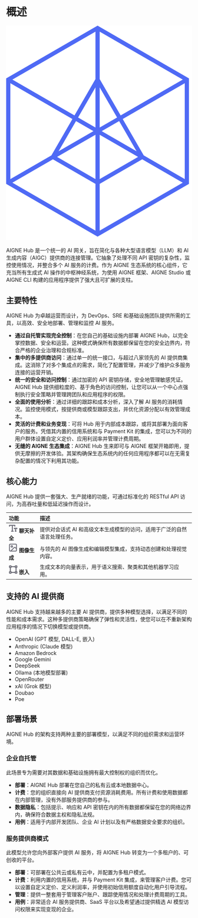 # 概述

![logo.svg](../../../blocklets/core/src/logo.svg)

AIGNE Hub 是一个统一的 AI 网关，旨在简化与各种大型语言模型（LLM）和 AI 生成内容（AIGC）提供商的连接管理。它抽象了处理不同 API 密钥的复杂性，监控使用情况，并整合多个 AI 服务的计费。作为 AIGNE 生态系统的核心组件，它充当所有生成式 AI 操作的中枢神经系统，为使用 AIGNE 框架、AIGNE Studio 或 AIGNE CLI 构建的应用程序提供了强大且可扩展的支柱。

## 主要特性

AIGNE Hub 为卓越运营而设计，为 DevOps、SRE 和基础设施团队提供所需的工具，以高效、安全地部署、管理和监控 AI 服务。

*   **通过自托管实现完全控制**：在您自己的基础设施内部署 AIGNE Hub，以完全掌控数据、安全和运营。这种模式确保所有数据都保留在您的安全边界内，符合严格的企业治理和合规标准。
*   **集中的多提供商访问**：通过单一的统一接口，与超过八家领先的 AI 提供商集成。这消除了对多个集成点的需求，简化了配置管理，并减少了维护众多服务连接的运营开销。
*   **统一的安全和访问控制**：通过加密的 API 密钥存储，安全地管理敏感凭证。AIGNE Hub 提供细粒度的、基于角色的访问控制，让您可以从一个中心点强制执行安全策略并管理跨团队和应用程序的权限。
*   **全面的使用分析**：通过详细的跟踪和成本分析，深入了解 AI 服务的消耗情况。监控使用模式，按提供商或模型跟踪支出，并优化资源分配以有效管理成本。
*   **灵活的计费和业务变现**：可将 Hub 用于内部成本跟踪，或将其部署为面向客户的服务。凭借其内置的信用系统和与 Payment Kit 的集成，您可以为不同的用户群体设置自定义定价、应用利润率并管理计费周期。
*   **无缝的 AIGNE 生态集成**：AIGNE Hub 生来即可与 AIGNE 框架开箱即用，提供无摩擦的开发体验。其架构确保生态系统内的任何应用程序都可以在无需复杂配置的情况下利用其功能。

## 核心能力

AIGNE Hub 提供一套强大、生产就绪的功能，可通过标准化的 RESTful API 访问，为高吞吐量和低延迟操作而设计。

| 功能 | 描述 |
| :--- | :--- |
| ![icon-text.svg](../../../blocklets/core/src/icons/icon-text.svg) **聊天补全** | 提供对会话式 AI 和高级文本生成模型的访问，适用于广泛的自然语言处理任务。 |
| ![icon-image.svg](../../../blocklets/core/src/icons/icon-image.svg) **图像生成** | 与领先的 AI 图像生成和编辑模型集成，支持动态创建和处理视觉内容。 |
| ![icon-embedding.svg](../../../blocklets/core/src/icons/icon-embedding.svg) **嵌入** | 生成文本的向量表示，用于语义搜索、聚类和其他机器学习应用。 |

## 支持的 AI 提供商

AIGNE Hub 支持越来越多的主要 AI 提供商，提供多种模型选择，以满足不同的性能和成本需求。这种多提供商策略确保了弹性和灵活性，使您可以在不重新架构应用程序的情况下切换模型或提供商。

*   OpenAI (GPT 模型, DALL-E, 嵌入)
*   Anthropic (Claude 模型)
*   Amazon Bedrock
*   Google Gemini
*   DeepSeek
*   Ollama (本地模型部署)
*   OpenRouter
*   xAI (Grok 模型)
*   Doubao
*   Poe

## 部署场景

AIGNE Hub 的架构支持两种主要的部署模型，以满足不同的组织需求和运营环境。

### 企业自托管

此场景专为需要对其数据和基础设施拥有最大控制权的组织而优化。

*   **部署**：AIGNE Hub 部署在您自己的私有云或本地数据中心。
*   **计费**：您的组织直接向 AI 提供商支付资源消耗费用。所有计费和使用数据都在内部管理，没有外部服务提供商的参与。
*   **数据隐私**：包括提示、响应和 API 密钥在内的所有数据都保留在您的网络边界内，确保符合数据主权和隐私法规。
*   **用例**：适用于内部开发团队、企业 AI 计划以及有严格数据安全要求的组织。

### 服务提供商模式

此模型允许您向外部客户提供 AI 服务，将 AIGNE Hub 转变为一个多租户的、可创收的平台。

*   **部署**：可部署在公共云或私有云中，并配置为多租户模式。
*   **计费**：利用内置的信用系统，并与 Payment Kit 集成，来管理客户计费。您可以设置自定义定价、定义利润率，并使用初始信用额度自动化用户引导流程。
*   **管理**：提供一整套用于管理客户账户、跟踪使用情况和处理计费周期的工具。
*   **用例**：非常适合 AI 服务提供商、SaaS 平台以及希望通过提供精选 AI 模型访问权限来实现变现的企业。